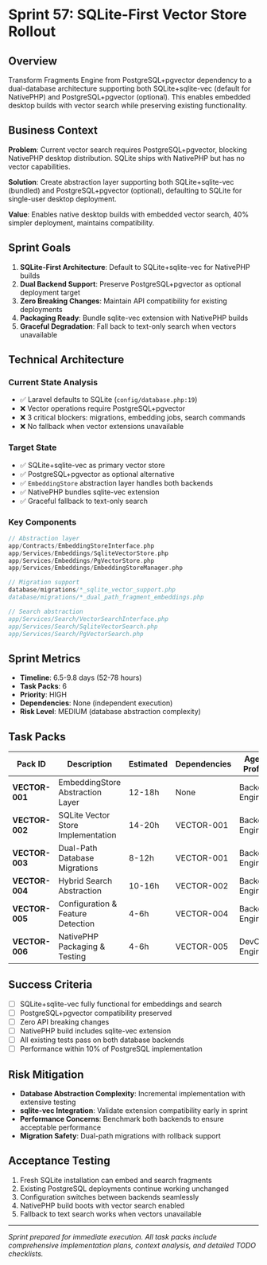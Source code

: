 # Sprint 57: SQLite-First Vector Store Rollout

## Overview
Transform Fragments Engine from PostgreSQL+pgvector dependency to a dual-database architecture supporting both SQLite+sqlite-vec (default for NativePHP) and PostgreSQL+pgvector (optional). This enables embedded desktop builds with vector search while preserving existing functionality.

## Business Context
**Problem**: Current vector search requires PostgreSQL+pgvector, blocking NativePHP desktop distribution. SQLite ships with NativePHP but has no vector capabilities.

**Solution**: Create abstraction layer supporting both SQLite+sqlite-vec (bundled) and PostgreSQL+pgvector (optional), defaulting to SQLite for single-user desktop deployment.

**Value**: Enables native desktop builds with embedded vector search, 40% simpler deployment, maintains compatibility.

## Sprint Goals
1. **SQLite-First Architecture**: Default to SQLite+sqlite-vec for NativePHP builds
2. **Dual Backend Support**: Preserve PostgreSQL+pgvector as optional deployment target
3. **Zero Breaking Changes**: Maintain API compatibility for existing deployments
4. **Packaging Ready**: Bundle sqlite-vec extension with NativePHP builds
5. **Graceful Degradation**: Fall back to text-only search when vectors unavailable

## Technical Architecture

### Current State Analysis
- ✅ Laravel defaults to SQLite (`config/database.php:19`)
- ❌ Vector operations require PostgreSQL+pgvector
- ❌ 3 critical blockers: migrations, embedding jobs, search commands
- ❌ No fallback when vector extensions unavailable

### Target State
- ✅ SQLite+sqlite-vec as primary vector store
- ✅ PostgreSQL+pgvector as optional alternative  
- ✅ `EmbeddingStore` abstraction layer handles both backends
- ✅ NativePHP bundles sqlite-vec extension
- ✅ Graceful fallback to text-only search

### Key Components
```php
// Abstraction layer
app/Contracts/EmbeddingStoreInterface.php
app/Services/Embeddings/SqliteVectorStore.php
app/Services/Embeddings/PgVectorStore.php
app/Services/Embeddings/EmbeddingStoreManager.php

// Migration support
database/migrations/*_sqlite_vector_support.php
database/migrations/*_dual_path_fragment_embeddings.php

// Search abstraction
app/Services/Search/VectorSearchInterface.php
app/Services/Search/SqliteVectorSearch.php
app/Services/Search/PgVectorSearch.php
```

## Sprint Metrics
- **Timeline**: 6.5-9.8 days (52-78 hours)
- **Task Packs**: 6
- **Priority**: HIGH
- **Dependencies**: None (independent execution)
- **Risk Level**: MEDIUM (database abstraction complexity)

## Task Packs

| Pack ID | Description | Estimated | Dependencies | Agent Profile |
|---------|-------------|-----------|--------------|---------------|
| **VECTOR-001** | EmbeddingStore Abstraction Layer | 12-18h | None | Backend Engineer |
| **VECTOR-002** | SQLite Vector Store Implementation | 14-20h | VECTOR-001 | Backend Engineer |
| **VECTOR-003** | Dual-Path Database Migrations | 8-12h | VECTOR-001 | Backend Engineer |
| **VECTOR-004** | Hybrid Search Abstraction | 10-16h | VECTOR-002 | Backend Engineer |
| **VECTOR-005** | Configuration & Feature Detection | 4-6h | VECTOR-004 | Backend Engineer |
| **VECTOR-006** | NativePHP Packaging & Testing | 4-6h | VECTOR-005 | DevOps Engineer |

## Success Criteria
- [ ] SQLite+sqlite-vec fully functional for embeddings and search
- [ ] PostgreSQL+pgvector compatibility preserved
- [ ] Zero API breaking changes
- [ ] NativePHP build includes sqlite-vec extension
- [ ] All existing tests pass on both database backends
- [ ] Performance within 10% of PostgreSQL implementation

## Risk Mitigation
- **Database Abstraction Complexity**: Incremental implementation with extensive testing
- **sqlite-vec Integration**: Validate extension compatibility early in sprint
- **Performance Concerns**: Benchmark both backends to ensure acceptable performance
- **Migration Safety**: Dual-path migrations with rollback support

## Acceptance Testing
1. Fresh SQLite installation can embed and search fragments
2. Existing PostgreSQL deployments continue working unchanged  
3. Configuration switches between backends seamlessly
4. NativePHP build boots with vector search enabled
5. Fallback to text search works when vectors unavailable

---
*Sprint prepared for immediate execution. All task packs include comprehensive implementation plans, context analysis, and detailed TODO checklists.*